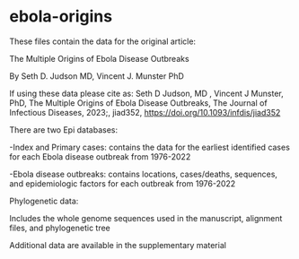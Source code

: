 # ebola-origins
These files contain the data for the original article:

The Multiple Origins of Ebola Disease Outbreaks

By Seth D. Judson MD, Vincent J. Munster PhD

If using these data please cite as: Seth D Judson, MD , Vincent J Munster, PhD, The Multiple Origins of Ebola Disease Outbreaks, The Journal of Infectious Diseases, 2023;, jiad352, https://doi.org/10.1093/infdis/jiad352

There are two Epi databases:

-Index and Primary cases: contains the data for the earliest identified cases for each Ebola disease outbreak from 1976-2022

-Ebola disease outbreaks: contains locations, cases/deaths, sequences, and epidemiologic factors for each outbreak from 1976-2022

Phylogenetic data:

Includes the whole genome sequences used in the manuscript, alignment files, and phylogenetic tree

Additional data are available in the supplementary material

